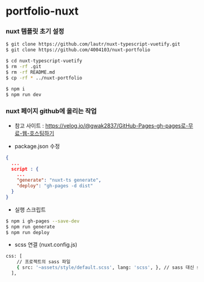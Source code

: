 # portfolio-nuxt
### nuxt 템플릿 초기 설정
```bash
$ git clone https://github.com/lautr/nuxt-typescript-vuetify.git
$ git clone https://github.com/4004103/nuxt-portfolio

$ cd nuxt-typescript-vuetify
$ rm -rf .git
$ rm -rf README.md
$ cp -rf * ../nuxt-portfolio

$ npm i
$ npm run dev
```

### nuxt 페이지 github에 올리는 작업
- 참고 사이트 : https://velog.io/@gwak2837/GitHub-Pages-gh-pages로-무료-웹-호스팅하기

- package.json 수정
```json
{
  ...
  script : {
    ...
    "generate": "nuxt-ts generate",
    "deploy": "gh-pages -d dist"
  }
}
```

- 실행 스크립트

```bash
$ npm i gh-pages --save-dev
$ npm run generate
$ npm run deploy
```

- scss 연결 (nuxt.config.js)
```bash
css: [
    // 프로젝트의 sass 파일
    { src: '~assets/style/default.scss', lang: 'scss', }, // sass 대신 scss
  ],
```